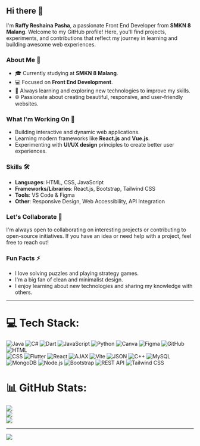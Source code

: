 ## Hi there 👋

<!--
**Raffy626/Raffy626** is a ✨ _special_ ✨ repository because its `README.md` (this file) appears on your GitHub profile.
-->

I'm **Raffy Reshaina Pasha**, a passionate Front End Developer from **SMKN 8 Malang**. Welcome to my GitHub profile! Here, you'll find projects, experiments, and contributions that reflect my journey in learning and building awesome web experiences.

### About Me 🌱
- 🎓 Currently studying at **SMKN 8 Malang**.
- 💻 Focused on **Front End Development**.
- 🚀 Always learning and exploring new technologies to improve my skills.
- 🌐 Passionate about creating beautiful, responsive, and user-friendly websites.

### What I'm Working On 🔭
- Building interactive and dynamic web applications.
- Learning modern frameworks like **React.js** and **Vue.js**.
- Experimenting with **UI/UX design** principles to create better user experiences.

### Skills 🛠️
- **Languages**: HTML, CSS, JavaScript
- **Frameworks/Libraries**: React.js, Bootstrap, Tailwind CSS
- **Tools**: VS Code & Figma
- **Other**: Responsive Design, Web Accessibility, API Integration
  
### Let's Collaborate 👯
I'm always open to collaborating on interesting projects or contributing to open-source initiatives. If you have an idea or need help with a project, feel free to reach out!

### Fun Facts ⚡
- I love solving puzzles and playing strategy games.
- I'm a big fan of clean and minimalist design.
- I enjoy learning about new technologies and sharing my knowledge with others.

---

# 💻 Tech Stack:
![Java](https://img.shields.io/badge/java-%23ED8B00.svg?style=for-the-badge&logo=openjdk&logoColor=white) ![C#](https://img.shields.io/badge/c%23-%23239120.svg?style=for-the-badge&logo=csharp&logoColor=white) ![Dart](https://img.shields.io/badge/dart-%230175C2.svg?style=for-the-badge&logo=dart&logoColor=white) ![JavaScript](https://img.shields.io/badge/javascript-%23323330.svg?style=for-the-badge&logo=javascript&logoColor=%23F7DF1E) ![Python](https://img.shields.io/badge/python-3670A0?style=for-the-badge&logo=python&logoColor=ffdd54) ![Canva](https://img.shields.io/badge/Canva-%2300C4CC.svg?style=for-the-badge&logo=Canva&logoColor=white) ![Figma](https://img.shields.io/badge/figma-%23F24E1E.svg?style=for-the-badge&logo=figma&logoColor=white) ![GitHub](https://img.shields.io/badge/github-%23121011.svg?style=for-the-badge&logo=github&logoColor=white) ![HTML](https://img.shields.io/badge/html-%23E34F26.svg?style=for-the-badge&logo=html5&logoColor=white)  
![CSS](https://img.shields.io/badge/css-%231572B6.svg?style=for-the-badge&logo=css3&logoColor=white) ![Flutter](https://img.shields.io/badge/flutter-%2302569B.svg?style=for-the-badge&logo=flutter&logoColor=white) ![React](https://img.shields.io/badge/react-%2361DAFB.svg?style=for-the-badge&logo=react&logoColor=black)  ![AJAX](https://img.shields.io/badge/ajax-%23007ACC.svg?style=for-the-badge&logo=javascript&logoColor=white)  ![Vite](https://img.shields.io/badge/vite-%23646CFF.svg?style=for-the-badge&logo=vite&logoColor=white)  ![JSON](https://img.shields.io/badge/json-%23000000.svg?style=for-the-badge&logo=json&logoColor=white) ![C++](https://img.shields.io/badge/c++-%2300599C.svg?style=for-the-badge&logo=c%2B%2B&logoColor=white) ![MySQL](https://img.shields.io/badge/mysql-%234479A1.svg?style=for-the-badge&logo=mysql&logoColor=white)  ![MongoDB](https://img.shields.io/badge/mongodb-%2347A248.svg?style=for-the-badge&logo=mongodb&logoColor=white) ![Node.js](https://img.shields.io/badge/node.js-%23339933.svg?style=for-the-badge&logo=nodedotjs&logoColor=white) ![Bootstrap](https://img.shields.io/badge/Bootstrap-%23563D7C.svg?style=for-the-badge&logo=bootstrap&logoColor=white) ![REST API](https://img.shields.io/badge/REST%20API-%23000000.svg?style=for-the-badge&logo=fastapi&logoColor=white)  ![Tailwind CSS](https://img.shields.io/badge/TailwindCSS-%2338B2AC.svg?style=for-the-badge&logo=tailwind-css&logoColor=white)


# 📊 GitHub Stats:
![](https://github-readme-stats.vercel.app/api?username=Raffy626&theme=dark&hide_border=false&include_all_commits=false&count_private=false)<br/>
![](https://github-readme-streak-stats.herokuapp.com/?user=Raffy626&theme=dark&hide_border=false)<br/>
![](https://github-readme-stats.vercel.app/api?username=Raffy626&show_icons=true&theme=radical)

---
[![](https://visitcount.itsvg.in/api?id=Raffy626&icon=0&color=0)](https://visitcount.itsvg.in)

<!-- Proudly created with GPRM ( https://gprm.itsvg.in ) -->
